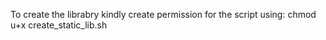 To create the librabry kindly create permission for the script using:
chmod u+x create_static_lib.sh
